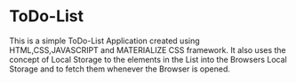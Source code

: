 # ToDo-List
This is a simple ToDo-List Application created using HTML,CSS,JAVASCRIPT and MATERIALIZE CSS framework.
It also uses the concept of Local Storage to the elements in the List into the Browsers Local Storage and to fetch them whenever the Browser is opened.
